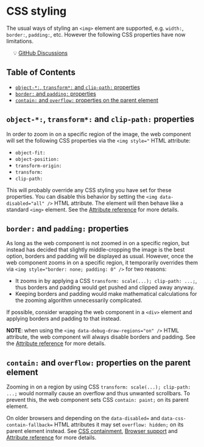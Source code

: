 # CSS styling

The usual ways of styling an `<img>` element are supported, e.g. `width:`,
`border:`, `padding:`, etc. However the following CSS properties have now
limitations.

&emsp; :bulb: [GitHub Discussions](https://github.com/Frameright/image-display-control-web-component/discussions)

## Table of Contents

<!-- toc -->

- [`object-*:`, `transform*:` and `clip-path:` properties](#object--transform-and-clip-path-properties)
- [`border:` and `padding:` properties](#border-and-padding-properties)
- [`contain:` and `overflow:` properties on the parent element](#contain-and-overflow-properties-on-the-parent-element)

<!-- tocstop -->

## `object-*:`, `transform*:` and `clip-path:` properties

In order to zoom in on a specific region of the image, the web component will
set the following CSS properties via the `<img style="` HTML attribute:

* `object-fit:`
* `object-position:`
* `transform-origin:`
* `transform:`
* `clip-path:`

This will probably override any CSS styling you have set for these properties.
You can disable this behavior by setting the `<img data-disabled="all" />` HTML
attribute. The element will then behave like a standard `<img>` element. See the
[Attribute reference](../reference/attributes.md) for more details.

## `border:` and `padding:` properties

As long as the web component is not zoomed in on a specific region, but instead
has decided that slightly middle-cropping the image is the best option, borders
and padding will be displayed as usual. However, once the web component zooms in
on a specific region, it temporarily overrides them via
`<img style="border: none; padding: 0" />` for two reasons:

* It zooms in by applying a CSS `transform: scale(...); clip-path: ...;`, thus
  borders and padding would get pushed and clipped away anyway.
* Keeping borders and padding would make mathematical calculations for the
  zooming algorithm unnecessarily complicated.

If possible, consider wrapping the web component in a `<div>` element and
applying borders and padding to that instead.

**NOTE**: when using the `<img data-debug-draw-regions="on" />` HTML attribute,
the web component will always disable borders and padding. See the
[Attribute reference](../reference/attributes.md) for more details.

## `contain:` and `overflow:` properties on the parent element

Zooming in on a region by using CSS `transform: scale(...); clip-path: ...;`
would normally cause an overflow and thus unwanted scrollbars. To prevent this,
the web component sets CSS `contain: paint;` on its parent element.

On older browsers and depending on the `data-disabled=` and
`data-css-contain-fallback=` HTML attributes it may set `overflow: hidden;` on
its parent element instead. See [CSS containment](css-containment.md),
[Browser support](browsers.md) and
[Attribute reference](../reference/attributes.md) for more details.
